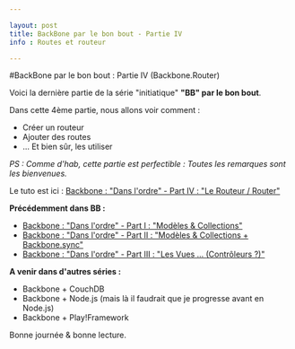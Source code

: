 ```yaml
---

layout: post
title: BackBone par le bon bout - Partie IV
info : Routes et routeur

---
```


#BackBone par le bon bout : Partie IV (Backbone.Router)

Voici la dernière partie de la série "initiatique" **"BB" par le bon bout**.

Dans cette 4ème partie, nous allons voir comment :

- Créer un routeur
- Ajouter des routes
- ... Et bien sûr, les utiliser

*PS : Comme d'hab, cette partie est perfectible : Toutes les remarques sont les bienvenues.*

Le tuto est ici : [Backbone : "Dans l'ordre" - Part IV : "Le Routeur / Router"](https://github.com/k33g/articles/blob/master/2011-08-18-BB-ROUTER.md)

**Précédemment dans BB :**

- [Backbone : "Dans l'ordre" - Part I : "Modèles & Collections"](https://github.com/k33g/articles/blob/master/2011-08-08-BB-MODELS-COLLECTIONS.md)
- [Backbone : "Dans l'ordre" - Part II : "Modèles & Collections + Backbone.sync"](https://github.com/k33g/articles/blob/master/2011-08-10-BB-SYNC.md)
- [Backbone : "Dans l'ordre" - Part III : "Les Vues ... (Contrôleurs ?)"](https://github.com/k33g/articles/blob/master/2011-08-14-BB-VIEWS.md)

**A venir dans d'autres séries :**

- Backbone + CouchDB
- Backbone + Node.js (mais là il faudrait que je progresse avant en Node.js)
- Backbone + Play!Framework

Bonne journée & bonne lecture.


